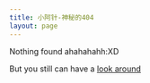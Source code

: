 ```yaml
---
title: 小阿针-神秘的404
layout: page
---
```


Nothing found ahahahahh:XD  



But you still can have a [look around](/index.html)
